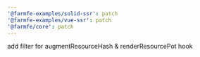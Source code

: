 ```yaml
---
'@farmfe-examples/solid-ssr': patch
'@farmfe-examples/vue-ssr': patch
'@farmfe/core': patch
---
```


add filter for augmentResourceHash & renderResourcePot hook

